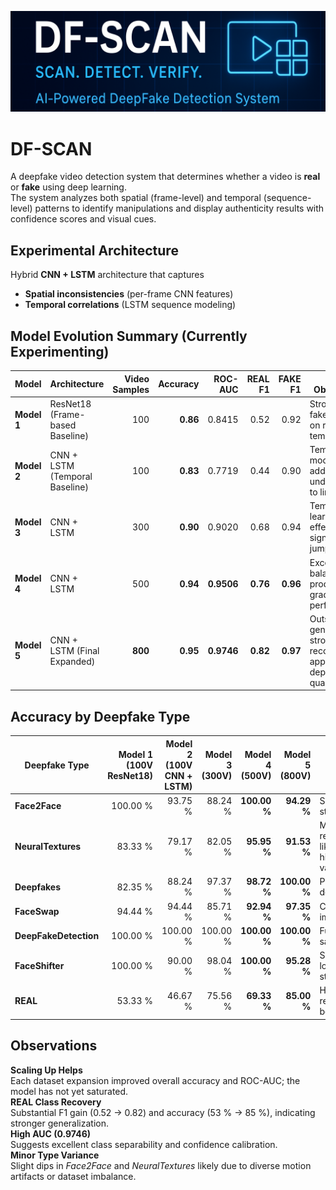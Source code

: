 !["DFSCAN Banner"](banner.png)

# DF-SCAN  
A deepfake video detection system that determines whether a video is **real** or **fake** using deep learning.  
The system analyzes both spatial (frame-level) and temporal (sequence-level) patterns to identify manipulations and display authenticity results with confidence scores and visual cues.

## Experimental Architecture  
Hybrid **CNN + LSTM** architecture that captures  
- **Spatial inconsistencies** (per-frame CNN features)  
- **Temporal correlations** (LSTM sequence modeling)  

## Model Evolution Summary (Currently Experimenting)

| **Model** | **Architecture** | **Video Samples** | **Accuracy** | **ROC-AUC** | **REAL F1** | **FAKE F1** | **Key Observation** |
|------------|------------------|------------------:|--------------:|-------------:|-------------:|-------------:|----------------------|
| **Model 1** | ResNet18 (Frame-based Baseline) | 100 | **0.86** | 0.8415 | 0.52 | 0.92 | Strong on fakes, weak on reals; lacks temporal cues |
| **Model 2** | CNN + LSTM (Temporal Baseline) | 100 | **0.83** | 0.7719 | 0.44 | 0.90 | Temporal modeling added, but underfit due to limited data |
| **Model 3** | CNN + LSTM | 300 | **0.90** | 0.9020 | 0.68 | 0.94 | Temporal learning effective; significant jump in AUC |
| **Model 4** | CNN + LSTM | 500 | **0.94** | **0.9506** | **0.76** | **0.96** | Excellent balance; near production-grade performance |
| **Model 5** | CNN + LSTM (Final Expanded) | **800** | **0.95** | **0.9746** | **0.82** | **0.97** | Outstanding generalization; strong REAL recovery; approaching deployment quality |

## Accuracy by Deepfake Type

| **Deepfake Type** | **Model 1 (100V ResNet18)** | **Model 2 (100V CNN + LSTM)** | **Model 3 (300V)** | **Model 4 (500V)** | **Model 5 (800V)** | **Trend** |
|--------------------|------------------------------:|-------------------------------:|--------------------:|--------------------:|--------------------:|------------|
| **Face2Face** | 100.00 % | 93.75 % | 88.24 % | **100.00 %** | **94.29 %** | Slight dip; still robust |
| **NeuralTextures** | 83.33 % | 79.17 % | 82.05 % | **95.95 %** | **91.53 %** | Minor regression, likely due to higher variety |
| **Deepfakes** | 82.35 % | 88.24 % | 97.37 % | **98.72 %** | **100.00 %** | Perfect detection |
| **FaceSwap** | 94.44 % | 94.44 % | 85.71 % | **92.94 %** | **97.35 %** | Consistent improvement |
| **DeepFakeDetection** | 100.00 % | 100.00 % | 100.00 % | **100.00 %** | **100.00 %** | Fully saturated |
| **FaceShifter** | 100.00 % | 90.00 % | 98.04 % | **100.00 %** | **95.28 %** | Slightly lower but stable |
| **REAL** | 53.33 % | 46.67 % | 75.56 % | **69.33 %** | **85.00 %** | Huge recovery; best so far |


## Observations

**Scaling Up Helps**  
Each dataset expansion improved overall accuracy and ROC-AUC; the model has not yet saturated.  
**REAL Class Recovery**  
Substantial F1 gain (0.52 → 0.82) and accuracy (53 % → 85 %), indicating stronger generalization.  
**High AUC (0.9746)**  
Suggests excellent class separability and confidence calibration.  
**Minor Type Variance**  
Slight dips in *Face2Face* and *NeuralTextures* likely due to diverse motion artifacts or dataset imbalance.  

